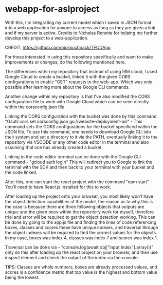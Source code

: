 # webapp-for-aslproject
WIth this, I'm integrating my current model which I saved in JSON format into a web application for anyone to access as long as they are given a link and if my server is active. Credits to Nicholas Renotte for helping me further develop this project to a web-application.

CREDIT: https://github.com/nicknochnack/TFODApp

For those interested in using this repository specifically and want to make improvements or changes, do the following mentioned here.

The differences within my repository that instead of using IBM cloud, I used Google Cloud to create a bucket, linked it with the given CORS configurations to enable "GET" requests to the web-app. Which was only possible after learning more about the Google CLI commands.

Another change within my repository is that I've also modified the CORS configuration file to work with Google Cloud which can be seen directly within the corsconfig.json file.

Linking the CORS configuration with the bucket was done by this command "Gsutil cors set corsconfig.json gs://website-deployment-asl" - This command sets the CORS configurations for the bucket specificed within the JSON file. To use this command, one needs to download Google CLI into their system and set a directory to it via the PATH, eventually linking it to the repository via VSCODE or any other code editor in the terminal and also assuming that one has already created a bucket.

Linking to the code editor terminal can be done with the Google CLI command - "gcloud auth login" 
This will redirect you to Google to link the terminal with the SDK and then back to your terminal with your bucket and the code linked.

After this, one can start the react project with the command "npm start" - You'll need to have React.js installed for this to work.

After loading up the project onto your browser, you most likely won't have the object detection capabilities of the model, the reason as to why this is the case is because there are three following objects that outputs are unique and the given ones within the repository work for myself, therefore trial and error will be required to get the object detection working. This can be done by going to the app.js file and finding the lines of code referencing boxes, classes and scores these have  unique indexes, and traversal through the object indexes will be required to find the correct values for the objects. In my case, boxes was index 4, classes was index 7 and scores was index 1.

Traversal can be done via - "console.log(await obj["input index"].array())" only do this after loading up the react project on your browser, and then use inspect element and check the output of the index via the console. 

TIPS: Classes are whole numbers, boxes are already processed values, and scores is a confidence metric that top value is the highest and bottom value being the lowest.


